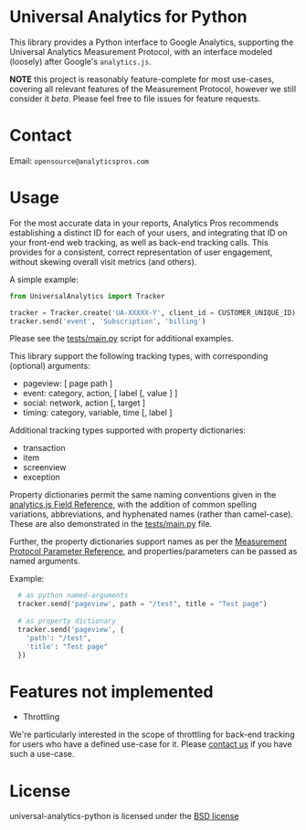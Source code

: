 # Universal Analytics for Python

This library provides a Python interface to Google Analytics, supporting the Universal Analytics Measurement Protocol, with an interface modeled (loosely) after Google's `analytics.js`.

**NOTE** this project is reasonably feature-complete for most use-cases, covering all relevant features of the Measurement Protocol, however we still consider it _beta_. Please feel free to file issues for feature requests.

# Contact
Email: `opensource@analyticspros.com`

# Usage

For the most accurate data in your reports, Analytics Pros recommends establishing a distinct ID for each of your users, and integrating that ID on your front-end web tracking, as well as back-end tracking calls. This provides for a consistent, correct representation of user engagement, without skewing overall visit metrics (and others).

A simple example:

```python
from UniversalAnalytics import Tracker

tracker = Tracker.create('UA-XXXXX-Y', client_id = CUSTOMER_UNIQUE_ID)
tracker.send('event', 'Subscription', 'billing')
```

Please see the [tests/main.py](./tests/main.py) script for additional examples.

This library support the following tracking types, with corresponding (optional) arguments:

* pageview: [ page path ]
* event: category, action, [ label [, value ] ] 
* social: network, action [, target ] 
* timing: category, variable, time [, label ]

Additional tracking types supported with property dictionaries:

* transaction
* item
* screenview 
* exception

Property dictionaries permit the same naming conventions given in the [analytics.js Field Reference](https://developers.google.com/analytics/devguides/collection/analyticsjs/field-reference), with the addition of common spelling variations, abbreviations, and hyphenated names (rather than camel-case).  These are also demonstrated in the [tests/main.py](./tests/main.py) file.

Further, the property dictionaries support names as per the [Measurement Protocol Parameter Reference](https://developers.google.com/analytics/devguides/collection/protocol/v1/parameters), and properties/parameters can be passed as named arguments.

Example:

```python
  # as python named-arguments
  tracker.send('pageview', path = "/test", title = "Test page") 
  
  # as property dictionary 
  tracker.send('pageview', {
    'path': "/test",
    'title': "Test page"
  })
```

# Features not implemented

* Throttling

We're particularly interested in the scope of throttling for back-end tracking for users who have a defined use-case for it. Please [contact us](mailto:opensource@analyticspros.com) if you have such a use-case.


# License

universal-analytics-python is licensed under the [BSD license](./LICENSE)
